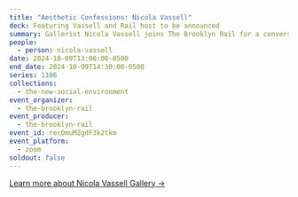 ```yaml
---
title: "Aesthetic Confessions: Nicola Vassell"
deck: Featuring Vassell and Rail host to be announced
summary: Gallerist Nicola Vassell joins The Brooklyn Rail for a conversation.
people:
  - person: nicola-vassell
date: 2024-10-09T13:00:00-0500
end_date: 2024-10-09T14:30:00-0500
series: 1106
collections:
  - the-new-social-environment
event_organizer:
  - the-brooklyn-rail
event_producer:
  - the-brooklyn-rail
event_id: recOmuMZgdF3k2tkm
event_platform:
  - zoom
soldout: false
---
```

[L﻿earn more about Nicola Vassell Gallery →](https://www.nicolavassell.com/exhibitions/27-wangari-mathenge/)